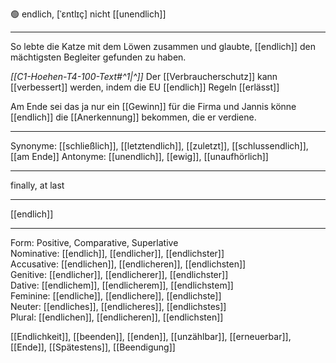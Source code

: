 🟢 endlich, [ˈɛntlɪç]
nicht [[unendlich]]

---
So lebte die Katze mit dem Löwen zusammen und glaubte, [[endlich]] den mächtigsten Begleiter gefunden zu haben. 

*[[C1-Hoehen-T4-100-Text#^1|^]]* Der [[Verbraucherschutz]] kann [[verbessert]] werden, indem die EU [[endlich]] Regeln [[erlässt]]
 
Am Ende sei das ja nur ein [[Gewinn]] für die Firma und Jannis könne [[endlich]] die [[Anerkennung]] bekommen, die er verdiene. 

---
Synonyme: [[schließlich]], [[letztendlich]], [[zuletzt]], [[schlussendlich]], [[am Ende]]
Antonyme: [[unendlich]], [[ewig]], [[unaufhörlich]]

---
finally, at last

---
[[endlich]]

---

Form: Positive, Comparative, Superlative  
Nominative: [[endlich]], [[endlicher]], [[endlichster]]  
Accusative: [[endlichen]], [[endlicheren]], [[endlichsten]]  
Genitive: [[endlicher]], [[endlicherer]], [[endlichster]]  
Dative: [[endlichem]], [[endlicherem]], [[endlichstem]]  
Feminine: [[endliche]], [[endlichere]], [[endlichste]]  
Neuter: [[endliches]], [[endlicheres]], [[endlichstes]]  
Plural: [[endlichen]], [[endlicheren]], [[endlichsten]]  

[[Endlichkeit]], [[beenden]], [[enden]], [[unzählbar]], [[erneuerbar]], [[Ende]], [[Spätestens]], [[Beendigung]]
